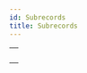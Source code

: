 ```yaml
---
id: Subrecords
title: Subrecords
---
```

||
|---|
|[<!-- INCLUDE #_command_.Get subrecord key.Syntax -->](../../commands-legacy/get-subrecord-key.md)<br/><!-- INCLUDE #_command_.Get subrecord key.Summary -->|
